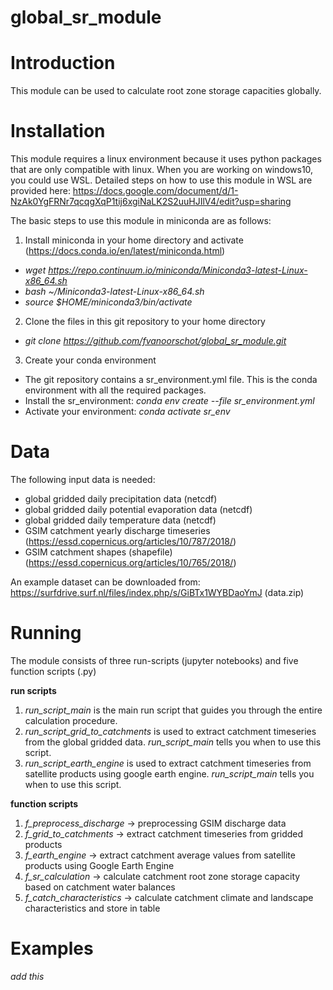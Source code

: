 # global_sr_module

# Introduction
This module can be used to calculate root zone storage capacities globally.  

# Installation
This module requires a linux environment because it uses python packages that are only compatible with linux. When you are working on windows10, you could use WSL. Detailed steps on how to use this module in WSL are provided here: https://docs.google.com/document/d/1-NzAk0YgFRNr7qcqgXqP1tij6xgiNaLK2S2uuHJIlV4/edit?usp=sharing 

The basic steps to use this module in miniconda are as follows:
1. Install miniconda in your home directory and activate (https://docs.conda.io/en/latest/miniconda.html)
- *wget https://repo.continuum.io/miniconda/Miniconda3-latest-Linux-x86_64.sh*
- *bash ~/Miniconda3-latest-Linux-x86_64.sh*
- *source $HOME/miniconda3/bin/activate*
2. Clone the files in this git repository to your home directory
- *git clone https://github.com/fvanoorschot/global_sr_module.git*
3. Create your conda environment
- The git repository contains a sr_environment.yml file. This is the conda environment with all the required packages. 
- Install the sr_environment: 
   *conda env create --file sr_environment.yml*
- Activate your environment:
   *conda activate sr_env*

# Data
The following input data is needed:
- global gridded daily precipitation data (netcdf)
- global gridded daily potential evaporation data (netcdf)
- global gridded daily temperature data (netcdf)
- GSIM catchment yearly discharge timeseries (https://essd.copernicus.org/articles/10/787/2018/)
- GSIM catchment shapes (shapefile) (https://essd.copernicus.org/articles/10/765/2018/)

An example dataset can be downloaded from: https://surfdrive.surf.nl/files/index.php/s/GiBTx1WYBDaoYmJ (data.zip)

# Running
The module consists of three run-scripts (jupyter notebooks) and five function scripts (.py)

**run scripts**
1. *run_script_main* is the main run script that guides you through the entire calculation procedure.
2. *run_script_grid_to_catchments* is used to extract catchment timeseries from the global gridded data. *run_script_main* tells you when to use this script.
3. *run_script_earth_engine* is used to extract catchment timeseries from satellite products using google earth engine. *run_script_main* tells you when to use this script.

**function scripts**
1. *f_preprocess_discharge* -> preprocessing GSIM discharge data
2. *f_grid_to_catchments* -> extract catchment timeseries from gridded products
3. *f_earth_engine* -> extract catchment average values from satellite products using Google Earth Engine
4. *f_sr_calculation* -> calculate catchment root zone storage capacity based on catchment water balances
5. *f_catch_characteristics* -> calculate catchment climate and landscape characteristics and store in table

# Examples
*add this*


